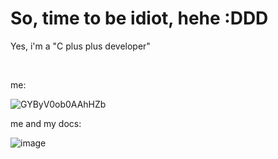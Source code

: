 # So, time to be idiot, hehe :DDD
Yes, i'm a "C plus plus developer"

<br />

me:

![GYByV0ob0AAhHZb](https://github.com/user-attachments/assets/e5c6abb7-96de-4314-a60c-60810b79485e)

me and my docs:

![image](https://github.com/user-attachments/assets/059939d0-250e-4f60-8b25-279445aaae56)

